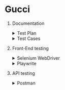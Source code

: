# Gucci
1. Documentation
    <details>
      <summary>Test Plan</summary>

      ```
      long console output here
      ```
    </details>
    <details>
      <summary>Test Cases</summary>

      ```
      long console output here
      ```
    </details>

2. Front-End testing
    <details>
      <summary>Selenium WebDriver</summary>

      ```
      long console output here
      ```
    </details>
    <details>
      <summary>Playwrite</summary>

      ```
      long console output here
      ```
    </details>

3. API testing
    <details>
      <summary>Postman</summary>

      ```
      long console output here
      ```
    </details>

